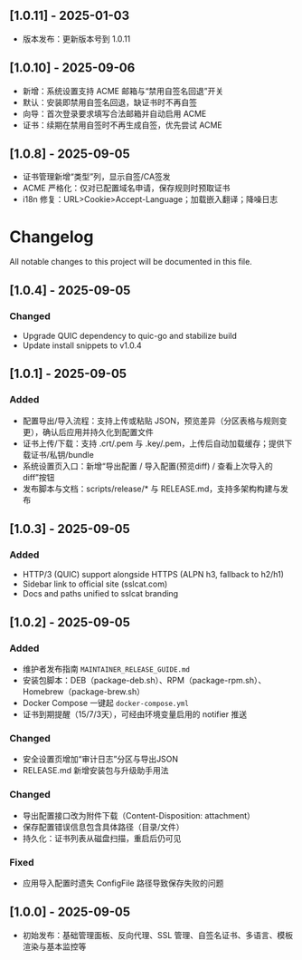 ## [1.0.11] - 2025-01-03
- 版本发布：更新版本号到 1.0.11

## [1.0.10] - 2025-09-06
- 新增：系统设置支持 ACME 邮箱与“禁用自签名回退”开关
- 默认：安装即禁用自签名回退，缺证书时不再自签
- 向导：首次登录要求填写合法邮箱并自动启用 ACME
- 证书：续期在禁用自签时不再生成自签，优先尝试 ACME

## [1.0.8] - 2025-09-05
- 证书管理新增“类型”列，显示自签/CA签发
- ACME 严格化：仅对已配置域名申请，保存规则时预取证书
- i18n 修复：URL>Cookie>Accept-Language；加载嵌入翻译；降噪日志

# Changelog

All notable changes to this project will be documented in this file.

## [1.0.4] - 2025-09-05
### Changed
- Upgrade QUIC dependency to quic-go and stabilize build
- Update install snippets to v1.0.4

## [1.0.1] - 2025-09-05
### Added
- 配置导出/导入流程：支持上传或粘贴 JSON，预览差异（分区表格与规则变更），确认后应用并持久化到配置文件
- 证书上传/下载：支持 .crt/.pem 与 .key/.pem，上传后自动加载缓存；提供下载证书/私钥/bundle
- 系统设置页入口：新增“导出配置 / 导入配置(预览diff) / 查看上次导入的diff”按钮
- 发布脚本与文档：scripts/release/* 与 RELEASE.md，支持多架构构建与发布

## [1.0.3] - 2025-09-05
### Added
- HTTP/3 (QUIC) support alongside HTTPS (ALPN h3, fallback to h2/h1)
- Sidebar link to official site (sslcat.com)
- Docs and paths unified to sslcat branding

## [1.0.2] - 2025-09-05
### Added
- 维护者发布指南 `MAINTAINER_RELEASE_GUIDE.md`
- 安装包脚本：DEB（package-deb.sh）、RPM（package-rpm.sh）、Homebrew（package-brew.sh）
- Docker Compose 一键起 `docker-compose.yml`
- 证书到期提醒（15/7/3天），可经由环境变量启用的 notifier 推送

### Changed
- 安全设置页增加“审计日志”分区与导出JSON
- RELEASE.md 新增安装包与升级助手用法

### Changed
- 导出配置接口改为附件下载（Content-Disposition: attachment）
- 保存配置错误信息包含具体路径（目录/文件）
- 持久化：证书列表从磁盘扫描，重启后仍可见

### Fixed
- 应用导入配置时遗失 ConfigFile 路径导致保存失败的问题

## [1.0.0] - 2025-09-05
- 初始发布：基础管理面板、反向代理、SSL 管理、自签名证书、多语言、模板渲染与基本监控等
